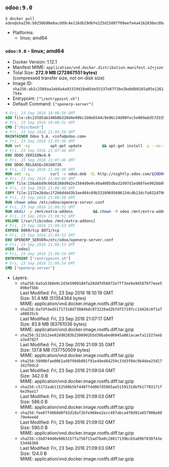 ## `odoo:9.0`

```console
$ docker pull odoo@sha256:b9250b90e8acdd9c4e116db29d6fe225d15897f09eefe4a4162036ec0bd31a7b
```

-	Platforms:
	-	linux; amd64

### `odoo:9.0` - linux; amd64

-	Docker Version: 1.12.1
-	Manifest MIME: `application/vnd.docker.distribution.manifest.v2+json`
-	Total Size: **272.9 MB (272867551 bytes)**  
	(compressed transfer size, not on-disk size)
-	Image ID: `sha256:ab1c2589aa2eb8a4a93319d19a05de55337e87f3be3beb0b0165a05e1261754a`
-	Entrypoint: `["\/entrypoint.sh"]`
-	Default Command: `["openerp-server"]`

```dockerfile
# Fri, 23 Sep 2016 18:08:50 GMT
ADD file:c6c23585ab140b0b320d4e99bc1b0eb544c9e96c24d90fec5e069a6d57d335ca in / 
# Fri, 23 Sep 2016 18:08:51 GMT
CMD ["/bin/bash"]
# Fri, 23 Sep 2016 21:04:58 GMT
MAINTAINER Odoo S.A. <info@odoo.com>
# Fri, 23 Sep 2016 21:05:36 GMT
RUN set -x;         apt-get update         && apt-get install -y --no-install-recommends             ca-certificates             curl             node-less             node-clean-css             python-pyinotify             python-renderpm             python-support         && curl -o wkhtmltox.deb -SL http://nightly.odoo.com/extra/wkhtmltox-0.12.1.2_linux-jessie-amd64.deb         && echo '40e8b906de658a2221b15e4e8cd82565a47d7ee8 wkhtmltox.deb' | sha1sum -c -         && dpkg --force-depends -i wkhtmltox.deb         && apt-get -y install -f --no-install-recommends         && apt-get purge -y --auto-remove -o APT::AutoRemove::RecommendsImportant=false -o APT::AutoRemove::SuggestsImportant=false npm         && rm -rf /var/lib/apt/lists/* wkhtmltox.deb
# Fri, 23 Sep 2016 21:07:46 GMT
ENV ODOO_VERSION=9.0
# Fri, 23 Sep 2016 21:07:46 GMT
ENV ODOO_RELEASE=20160726
# Fri, 23 Sep 2016 21:08:48 GMT
RUN set -x;         curl -o odoo.deb -SL http://nightly.odoo.com/${ODOO_VERSION}/nightly/deb/odoo_${ODOO_VERSION}c.${ODOO_RELEASE}_all.deb         && echo 'cbd0cbaed27da28eaae1c6460f36d398c8acbf77 odoo.deb' | sha1sum -c -         && dpkg --force-depends -i odoo.deb         && apt-get update         && apt-get -y install -f --no-install-recommends         && rm -rf /var/lib/apt/lists/* odoo.deb
# Fri, 23 Sep 2016 21:08:49 GMT
COPY file:156abbd9c6016388d9d2e1584d9e9c49a4085dba32d97d1ed88fee992bb89e61 in / 
# Fri, 23 Sep 2016 21:08:49 GMT
COPY file:1172e26dac1f2b6dd4d3b3ae484c69b33109695606154cdb13dcfa032d798e88 in /etc/odoo/ 
# Fri, 23 Sep 2016 21:08:50 GMT
RUN chown odoo /etc/odoo/openerp-server.conf
# Fri, 23 Sep 2016 21:08:51 GMT
RUN mkdir -p /mnt/extra-addons         && chown -R odoo /mnt/extra-addons
# Fri, 23 Sep 2016 21:08:52 GMT
VOLUME [/var/lib/odoo /mnt/extra-addons]
# Fri, 23 Sep 2016 21:08:53 GMT
EXPOSE 8069/tcp 8071/tcp
# Fri, 23 Sep 2016 21:08:53 GMT
ENV OPENERP_SERVER=/etc/odoo/openerp-server.conf
# Fri, 23 Sep 2016 21:08:53 GMT
USER [odoo]
# Fri, 23 Sep 2016 21:08:54 GMT
ENTRYPOINT ["/entrypoint.sh"]
# Fri, 23 Sep 2016 21:08:54 GMT
CMD ["openerp-server"]
```

-	Layers:
	-	`sha256:6a5a5368e0c2d3e5909184fa28ddfd56072e7ff3ee9a945876f7eee5896ef5bb`  
		Last Modified: Fri, 23 Sep 2016 18:10:19 GMT  
		Size: 51.4 MB (51354364 bytes)  
		MIME: application/vnd.docker.image.rootfs.diff.tar.gzip
	-	`sha256:6afdfded51717318d73884bdc073220ad2bfdf57197cc1d426c8f1a7a08835cb`  
		Last Modified: Fri, 23 Sep 2016 21:07:17 GMT  
		Size: 83.8 MB (83761036 bytes)  
		MIME: application/vnd.docker.image.rootfs.diff.tar.gzip
	-	`sha256:521b12ee82dd0283b2386902b5d30babed6045a881acaefa11527eeba3ed782f`  
		Last Modified: Fri, 23 Sep 2016 21:09:35 GMT  
		Size: 137.8 MB (137750509 bytes)  
		MIME: application/vnd.docker.image.rootfs.diff.tar.gzip
	-	`sha256:5990bfae0061ad97994b891f91e49ed64259c33d3f04c9b4dee25d17342f6dcd`  
		Last Modified: Fri, 23 Sep 2016 21:09:04 GMT  
		Size: 342.0 B  
		MIME: application/vnd.docker.image.rootfs.diff.tar.gzip
	-	`sha256:c5172aab1152580b5bf448ffdd067d5865ae51591314bfb17703171f6e20aa17`  
		Last Modified: Fri, 23 Sep 2016 21:09:03 GMT  
		Size: 586.0 B  
		MIME: application/vnd.docker.image.rootfs.diff.tar.gzip
	-	`sha256:fee67f4068d0f92d18af2bfe968ee2ecc497abca4f0d91a657906e8079e4ee4d`  
		Last Modified: Fri, 23 Sep 2016 21:09:02 GMT  
		Size: 590.0 B  
		MIME: application/vnd.docker.image.rootfs.diff.tar.gzip
	-	`sha256:c5b0744d0e9863157fa756f15ad7ba0c28017139bcb5a896f030f43e53446360`  
		Last Modified: Fri, 23 Sep 2016 21:09:03 GMT  
		Size: 124.0 B  
		MIME: application/vnd.docker.image.rootfs.diff.tar.gzip
